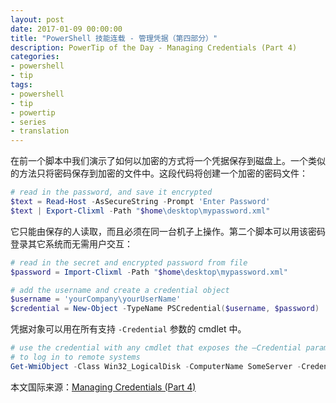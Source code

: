 ```yaml
---
layout: post
date: 2017-01-09 00:00:00
title: "PowerShell 技能连载 - 管理凭据（第四部分）"
description: PowerTip of the Day - Managing Credentials (Part 4)
categories:
- powershell
- tip
tags:
- powershell
- tip
- powertip
- series
- translation
---
```

在前一个脚本中我们演示了如何以加密的方式将一个凭据保存到磁盘上。一个类似的方法只将密码保存到加密的文件中。这段代码将创建一个加密的密码文件：

```powershell
# read in the password, and save it encrypted
$text = Read-Host -AsSecureString -Prompt 'Enter Password'
$text | Export-Clixml -Path "$home\desktop\mypassword.xml"
```

它只能由保存的人读取，而且必须在同一台机子上操作。第二个脚本可以用该密码登录其它系统而无需用户交互：

```powershell
# read in the secret and encrypted password from file
$password = Import-Clixml -Path "$home\desktop\mypassword.xml"

# add the username and create a credential object
$username = 'yourCompany\yourUserName'
$credential = New-Object -TypeName PSCredential($username, $password)
```

凭据对象可以用在所有支持 `-Credential` 参数的 cmdlet 中。

```powershell
# use the credential with any cmdlet that exposes the –Credential parameter
# to log in to remote systems
Get-WmiObject -Class Win32_LogicalDisk -ComputerName SomeServer -Credential $credential
```

<!--more-->
本文国际来源：[Managing Credentials (Part 4)](http://community.idera.com/powershell/powertips/b/tips/posts/managing-credentials-part-4)
